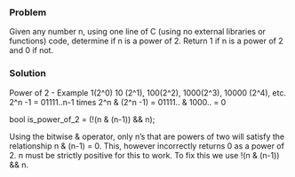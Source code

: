 ### Problem 

Given any number n, using one line of C (using no external libraries or functions) code, determine if n is a power of 2. Return 1 if n is a power of 2 and 0 if not.

### Solution 

Power of 2 - Example 1(2^0) 10 (2^1), 100(2^2), 1000(2^3), 10000 (2^4), etc. 
2^n -1 = 01111..n-1 times
2^n & (2^n -1) = 01111.. & 1000.. = 0 

bool is_power_of_2 = (!(n & (n-1)) && n);

Using the bitwise & operator, only n’s that are powers of two will satisfy the relationship n & (n-1) = 0. 
This, however incorrectly returns 0 as a power of 2. n must be strictly positive for this to work. 
To fix this we use !(n & (n-1)) && n.


